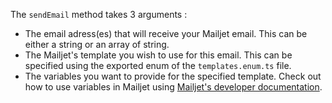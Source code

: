 The `sendEmail` method takes 3 arguments :

- The email adress(es) that will receive your Mailjet email. This can be either a string or an array of string.
- The Mailjet's template you wish to use for this email. This can be specified using the exported enum of the `templates.enum.ts` file.
- The variables you want to provide for the specified template. Check out how to use variables in Mailjet using [Mailjet's developer documentation](https://dev.mailjet.com/email/template-language/reference/#variables).